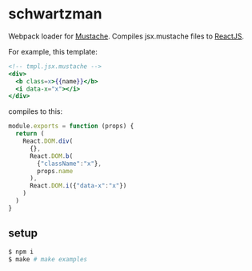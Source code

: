 # schwartzman

Webpack loader for [Mustache](https://mustache.github.io). Compiles jsx.mustache files to [ReactJS](https://facebook.github.io/react).

For example, this template:

```mustache
<!-- tmpl.jsx.mustache -->
<div>
  <b class=x>{{name}}</b>
  <i data-x="x"></i>
</div>
```

compiles to this:

```js
module.exports = function (props) {
  return (
    React.DOM.div(
      {},
      React.DOM.b(
        {"className":"x"},
        props.name
      ),
      React.DOM.i({"data-x":"x"})
    )
  )
}
```

## setup
```bash
$ npm i
$ make # make examples
```
